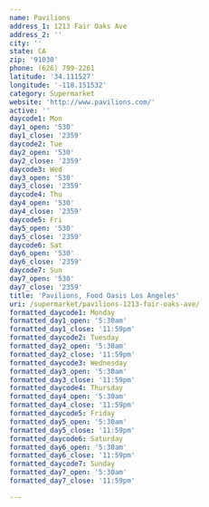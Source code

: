 ```yaml
---
name: Pavilions
address_1: 1213 Fair Oaks Ave
address_2: ''
city: ''
state: CA
zip: '91030'
phone: (626) 799-2261
latitude: '34.111527'
longitude: '-118.151532'
category: Supermarket
website: 'http://www.pavilions.com/'
active: ''
daycode1: Mon
day1_open: '530'
day1_close: '2359'
daycode2: Tue
day2_open: '530'
day2_close: '2359'
daycode3: Wed
day3_open: '530'
day3_close: '2359'
daycode4: Thu
day4_open: '530'
day4_close: '2359'
daycode5: Fri
day5_open: '530'
day5_close: '2359'
daycode6: Sat
day6_open: '530'
day6_close: '2359'
daycode7: Sun
day7_open: '530'
day7_close: '2359'
title: 'Pavilions, Food Oasis Los Angeles'
uri: /supermarket/pavilions-1213-fair-oaks-ave/
formatted_daycode1: Monday
formatted_day1_open: '5:30am'
formatted_day1_close: '11:59pm'
formatted_daycode2: Tuesday
formatted_day2_open: '5:30am'
formatted_day2_close: '11:59pm'
formatted_daycode3: Wednesday
formatted_day3_open: '5:30am'
formatted_day3_close: '11:59pm'
formatted_daycode4: Thursday
formatted_day4_open: '5:30am'
formatted_day4_close: '11:59pm'
formatted_daycode5: Friday
formatted_day5_open: '5:30am'
formatted_day5_close: '11:59pm'
formatted_daycode6: Saturday
formatted_day6_open: '5:30am'
formatted_day6_close: '11:59pm'
formatted_daycode7: Sunday
formatted_day7_open: '5:30am'
formatted_day7_close: '11:59pm'

---
```

